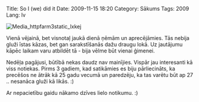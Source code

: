 Title: So I (we) did it
Date: 2009-11-15 18:20
Category: Sākums
Tags: 2009
Lang: lv

![Media_httpfarm3static_lxkej][1]

Vienā vējainā, bet visnotaļ jaukā dienā ņēmām un aprecējāmies. Tās nebija gluži īstas kāzas, bet gan sarakstīšanās dažu draugu lokā. Uz jautājumu kāpēc laikam varu atbildēt tā -  bija vēlme būt vienai ģimenei.

Nedēļa pagājusi, būtībā nekas daudz nav mainījies. Vispār jau interesanti kā viss notiekas. Pirms 3 gadiem, kad satikāmies es biju pārliecināts, ka precēšos ne ātrāk kā 25 gadu vecumā un paredzēju, ka tas varētu būt ap 27 .. nesanāca gluži kā likās. :)

Ar nepacietību gaidu nākamo dzīves lielo notikumu. :)

[1]: http://getfile9.posterous.com/getfile/files.posterous.com/import-wcen/eazyjswzHsrbctxeCDHCptwvywIsxbEFbImvEffqGhstepikEwdzjrCccvcp/media_httpfarm3static_lxkej.jpg.scaled696.jpg
